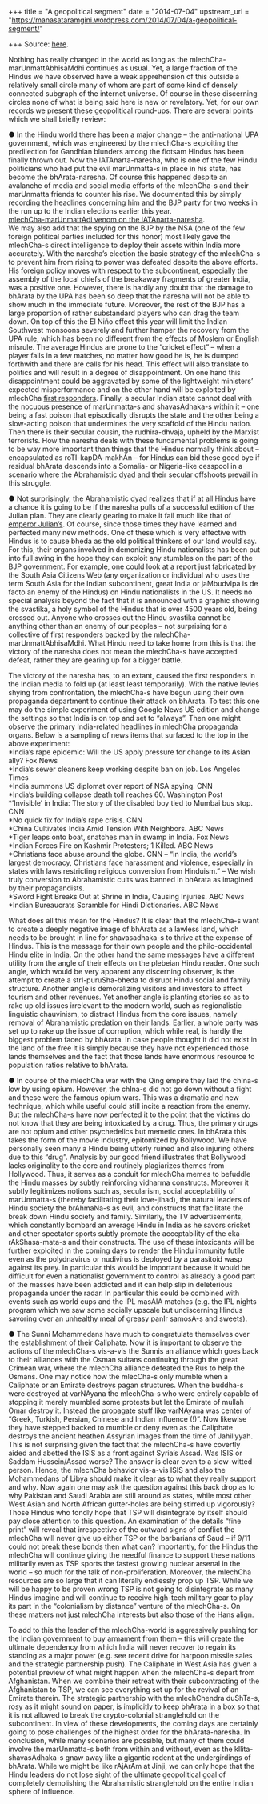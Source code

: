 +++
title = "A geopolitical segment"
date = "2014-07-04"
upstream_url = "https://manasataramgini.wordpress.com/2014/07/04/a-geopolitical-segment/"

+++
Source: [here](https://manasataramgini.wordpress.com/2014/07/04/a-geopolitical-segment/).

Nothing has really changed in the world as long as the mlechCha-marUnmattAbhisaMdhi continues as usual. Yet, a large fraction of the Hindus we have observed have a weak apprehension of this outside a relatively small circle many of whom are part of some kind of densely connected subgraph of the internet universe. Of course in these discerning circles none of what is being said here is new or revelatory. Yet, for our own records we present these geopolitical round-ups. There are several points which we shall briefly review:

● In the Hindu world there has been a major change – the anti-national UPA government, which was engineered by the mlechCha-s exploiting the predilection for Gandhian blunders among the flotsam Hindus has been finally thrown out. Now the lATAnarta-naresha, who is one of the few Hindu politicians who had put the evil marUnmatta-s in place in his state, has become the bhArata-naresha. Of course this happened despite an avalanche of media and social media efforts of the mlechCha-s and their marUnmatta friends to counter his rise. We documented this by simply recording the headlines concerning him and the BJP party for two weeks in the run up to the Indian elections earlier this year.  
[mlechCha-marUnmattAdi venom on the lATAnarta-naresha](https://app.box.com/s/8dw3taux15v7g8uvb0ps).  
We may also add that the spying on the BJP by the NSA (one of the few foreign political parties included for this honor) most likely gave the mlechCha-s direct intelligence to deploy their assets within India more accurately. With the naresha’s election the basic strategy of the mlechCha-s to prevent him from rising to power was defeated despite the above efforts. His foreign policy moves with respect to the subcontinent, especially the assembly of the local chiefs of the breakaway fragments of greater India, was a positive one. However, there is hardly any doubt that the damage to bhArata by the UPA has been so deep that the naresha will not be able to show much in the immediate future. Moreover, the rest of the BJP has a large proportion of rather substandard players who can drag the team down. On top of this the El Niño effect this year will limit the Indian Southwest monsoons severely and further hamper the recovery from the UPA rule, which has been no different from the effects of Moslem or English misrule. The average Hindus are prone to the “cricket effect” – when a player fails in a few matches, no matter how good he is, he is dumped forthwith and there are calls for his head. This effect will also translate to politics and will result in a degree of disappointment. On one hand this disappointment could be aggravated by some of the lightweight ministers’ expected misperformance and on the other hand will be exploited by mlechCha [first responders](https://manasataramgini.wordpress.com/2014/03/13/6384/ "The first responders and the paradox of Maoism"). Finally, a secular Indian state cannot deal with the nocuous presence of marUnmatta-s and shavasAdhaka-s within it – one being a fast poison that episodically disrupts the state and the other being a slow-acting poison that undermines the very scaffold of the Hindu nation. Then there is their secular cousin, the rudhira-dhvaja, upheld by the Marxist terrorists. How the naresha deals with these fundamental problems is going to be way more important than things that the Hindus normally think about – encapsulated as roTI-kapDA-makhAn – for Hindus can bid these good bye if residual bhArata descends into a Somalia- or Nigeria-like cesspool in a scenario where the Abrahamistic dyad and their secular offshoots prevail in this struggle.

● Not surprisingly, the Abrahamistic dyad realizes that if at all Hindus have a chance it is going to be if the naresha pulls of a successful edition of the Julian plan. They are clearly gearing to make it fail much like that of [emperor Julian’s](https://manasataramgini.wordpress.com/2006/07/27/emperor-julian/ "Emperor Julian"). Of course, since those times they have learned and perfected many new methods. One of these which is very effective with Hindus is to cause bheda as the old political thinkers of our land would say. For this, their organs involved in demonizing Hindu nationalists has been put into full swing in the hope they can exploit any stumbles on the part of the BJP government. For example, one could look at a report just fabricated by the South Asia Citizens Web (any organization or individual who uses the term South Asia for the Indian subcontinent, great India or jaMbudvIpa is de facto an enemy of the Hindus) on Hindu nationalists in the US. It needs no special analysis beyond the fact that it is announced with a graphic showing the svastika, a holy symbol of the Hindus that is over 4500 years old, being crossed out. Anyone who crosses out the Hindu svastika cannot be anything other than an enemy of our peoples – not surprising for a collective of first responders backed by the mlechCha-marUnmattAbhisaMdhi. What Hindu need to take home from this is that the victory of the naresha does not mean the mlechCha-s have accepted defeat, rather they are gearing up for a bigger battle.

The victory of the naresha has, to an extant, caused the first responders in the Indian media to fold up (at least least temporarily). With the native levies shying from confrontation, the mlechCha-s have begun using their own propaganda department to continue their attack on bhArata. To test this one may do the simple experiment of using Google News US edition and change the settings so that India is on top and set to “always”. Then one might observe the primary India-related headlines in mlechCha propaganda organs. Below is a sampling of news items that surfaced to the top in the above experiment:  
\*India’s rape epidemic: Will the US apply pressure for change to its Asian ally? Fox News  
\*India’s sewer cleaners keep working despite ban on job. Los Angeles Times  
\*India summons US diplomat over report of NSA spying. CNN  
\*India’s building collapse death toll reaches 60. Washington Post  
\*’Invisible’ in India: The story of the disabled boy tied to Mumbai bus stop. CNN  
\*No quick fix for India’s rape crisis. CNN  
\*China Cultivates India Amid Tension With Neighbors. ABC News  
\*Tiger leaps onto boat, snatches man in swamp in India. Fox News  
\*Indian Forces Fire on Kashmir Protesters; 1 Killed. ABC News  
\*Christians face abuse around the globe. CNN – “In India, the world’s largest democracy, Christians face harassment and violence, especially in states with laws restricting religious conversion from Hinduism.” – We wish truly conversion to Abrahamistic cults was banned in bhArata as imagined by their propagandists.  
\*Sword Fight Breaks Out at Shrine in India, Causing Injuries. ABC News  
\*Indian Bureaucrats Scramble for Hindi Dictionaries. ABC News

What does all this mean for the Hindus? It is clear that the mlechCha-s want to create a deeply negative image of bhArata as a lawless land, which needs to be brought in line for shavasadhaka-s to thrive at the expense of Hindus. This is the message for their own people and the philo-occidental Hindu elite in India. On the other hand the same messages have a different utility from the angle of their effects on the plebeian Hindu reader. One such angle, which would be very apparent any discerning observer, is the attempt to create a strI-puruSha-bheda to disrupt Hindu social and family structure. Another angle is demoralizing visitors and investors to affect tourism and other revenues. Yet another angle is planting stories so as to rake up old issues irrelevant to the modern world, such as regionalistic linguistic chauvinism, to distract Hindus from the core issues, namely removal of Abrahamistic predation on their lands. Earlier, a whole party was set up to rake up the issue of corruption, which while real, is hardly the biggest problem faced by bhArata. In case people thought it did not exist in the land of the free it is simply because they have not experienced those lands themselves and the fact that those lands have enormous resource to population ratios relative to bhArata.

● In course of the mlechCha war with the Qing empire they laid the chIna-s low by using opium. However, the chIna-s did not go down without a fight and these were the famous opium wars. This was a dramatic and new technique, which while useful could still incite a reaction from the enemy. But the mlechCha-s have now perfected it to the point that the victims do not know that they are being intoxicated by a drug. Thus, the primary drugs are not opium and other psychedelics but memetic ones. In bhArata this takes the form of the movie industry, epitomized by Bollywood. We have personally seen many a Hindu being utterly ruined and also injuring others due to this “drug”. Analysis by our good friend illustrates that Bollywood lacks originality to the core and routinely plagiarizes themes from Hollywood. Thus, it serves as a conduit for mlechCha memes to befuddle the Hindu masses by subtly reinforcing vidharma constructs. Moreover it subtly legitimizes notions such as, secularism, social acceptability of marUnmatta-s (thereby facilitating their love-jihad), the natural leaders of Hindu society the brAhmaNa-s as evil, and constructs that facilitate the break down Hindu society and family. Similarly, the TV advertisements, which constantly bombard an average Hindu in India as he savors cricket and other spectator sports subtly promote the acceptability of the eka-rAkShasa-mata-s and their constructs. The use of these intoxicants will be further exploited in the coming days to render the Hindu immunity futile even as the polydnavirus or nudivirus is deployed by a parasitoid wasp against its prey. In particular this would be important because it would be difficult for even a nationalist government to control as already a good part of the masses have been addicted and it can help slip in deleterious propaganda under the radar. In particular this could be combined with events such as world cups and the IPL masAlA matches (e.g. the IPL nights program which we saw some socially upscale but undiscerning Hindus savoring over an unhealthy meal of greasy panIr samosA-s and sweets).

● The Sunni Mohammedans have much to congratulate themselves over the establishment of their Caliphate. Now it is important to observe the actions of the mlechCha-s vis-a-vis the Sunnis an alliance which goes back to their alliances with the Osman sultans continuing through the great Crimean war, where the mlechCha alliance defeated the Rus to help the Osmans. One may notice how the mlecCha-s only mumble when a Caliphate or an Emirate destroys pagan structures. When the buddha-s were destroyed at varNAyana the mlechCha-s who were entirely capable of stopping it merely mumbled some protests but let the Emirate of mullah Omar destroy it. Instead the propagate stuff like varNAyana was center of “Greek, Turkish, Persian, Chinese and Indian influence (!)”. Now likewise they have stepped backed to mumble or deny even as the Caliphate destroys the ancient heathen Assyrian images from the time of Jahiliyyah. This is not surprising given the fact that the mlechCha-s have covertly aided and abetted the ISIS as a front against Syria’s Assad. Was ISIS or Saddam Hussein/Assad worse? The answer is clear even to a slow-witted person. Hence, the mlechCha behavior vis-a-vis ISIS and also the Mohammedans of Libya should make it clear as to what they really support and why. Now again one may ask the question against this back drop as to why Pakistan and Saudi Arabia are still around as states, while most other West Asian and North African gutter-holes are being stirred up vigorously? Those Hindus who fondly hope that TSP will disintegrate by itself should pay close attention to this question. An examination of the details “fine print” will reveal that irrespective of the outward signs of conflict the mlechCha will never give up either TSP or the barbarians of Saud – if 9/11 could not break these bonds then what can? Importantly, for the Hindus the mlechCha will continue giving the needful finance to support these nations militarily even as TSP sports the fastest growing nuclear arsenal in the world – so much for the talk of non-proliferation. Moreover, the mlechCha resources are so large that it can literally endlessly prop up TSP. While we will be happy to be proven wrong TSP is not going to disintegrate as many Hindus imagine and will continue to receive high-tech military gear to play its part in the “colonialism by distance” venture of the mlechCha-s. On these matters not just mlechCha interests but also those of the Hans align.

To add to this the leader of the mlechCha-world is aggressively pushing for the Indian government to buy armament from them – this will create the ultimate dependency from which India will never recover to regain its standing as a major power (e.g. see recent drive for harpoon missile sales and the strategic partnership push). The Caliphate in West Asia has given a potential preview of what might happen when the mlechCha-s depart from Afghanistan. When we combine their retreat with their subcontracting of the Afghanistan to TSP, we can see everything set up for the revival of an Emirate therein. The strategic partnership with the mlechChendra duShTa-s, rosy as it might sound on paper, is implicitly to keep bhArata in a box so that it is not allowed to break the crypto-colonial stranglehold on the subcontinent. In view of these developments, the coming days are certainly going to pose challenges of the highest order for the bhArata-naresha. In conclusion, while many scenarios are possible, but many of them could involve the marUnmatta-s both from within and without, even as the kIlita-shavasAdhaka-s gnaw away like a gigantic rodent at the undergirdings of bhArata. While we might be like rAjArAm at Jinji, we can only hope that the Hindu leaders do not lose sight of the ultimate geopolitical goal of completely demolishing the Abrahamistic stranglehold on the entire Indian sphere of influence.

